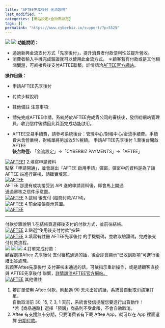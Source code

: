 ```yaml
---
title: "AFTEE先享後付 金流說明"
last_modified: ""
categories: [網站設定>金物流設定]
tags: []
permalink: "https://www.cyberbiz.io/support/?p=5525"
---
```


![](https://www.cyberbiz.io/support/wp-content/uploads/適用站別.png)
[![](https://www.cyberbiz.io/support/wp-content/uploads/台灣站.png)](https://www.cyberbiz.io/support/?page_id=2490)
**功能說明：**  

* 透過新興金流支付方式「先享後付」，提升消費者付款便利性並提升營收。
* 消費者輸入手機完成驗證就可以使用此金流方式。 ＊顧客若有付款或是其他相關問題，可直接與後支付AFTEE聯繫，詳情請洽[AFTEE官方網站](https://aftee.tw/)。  

**操作目錄：**

* 申請AFTEE先享後付
* 付款步驟說明
* 其他備註
注意事項:  

* 請先完成AFTEE申請，系統將於AFTEE完成貴公司的審核後，發信給網站管理員，收到信件後請回此頁面完成功能啟用。
* AFTEE交易手續費，請參考系統後台：管理中心/對帳中心/金流手續費。手續費未含營業稅，對帳單將另加收5%稅額。
申請AFTEE先享後付 1.至後台開啟 AFTEE  
**後台路徑:** 「金流設定」→「CYBERBIZ PAYMENTS」→「AFTEE」  

[![AFTEE1](https://www.cyberbiz.io/support/wp-content/uploads/AFTEE先享後付金流說明01.png)](https://www.cyberbiz.io/support/wp-content/uploads/AFTEE先享後付金流說明01.png) 2.填寫申請資料  
點擊「申請開通」，並會跳出『AFTEE 啟用申請』彈窗，彈窗中的資料是為了讓 AFTEE 端進行審核，請確實填寫。  
[![AFTEE](https://www.cyberbiz.io/support/wp-content/uploads/AFTEE先享後付金流說明02.png)](https://www.cyberbiz.io/support/wp-content/uploads/AFTEE先享後付金流說明02.png)  
AFTEE 那邊有成功接受到 API 送的申請資料後，即會馬上開通  
通過審核之信件示意圖。  
[![AFTEE](https://www.cyberbiz.io/support/wp-content/uploads/2021/10/AFTEE先享後付金流說明03.png)](https://www.cyberbiz.io/support/wp-content/uploads/2021/10/AFTEE先享後付金流說明03.png) 3.啟用 後支付 (超商付款/ATM)。  
[![AFTEE](https://www.cyberbiz.io/support/wp-content/uploads/2021/10/AFTEE先享後付金流說明04.png)](https://www.cyberbiz.io/support/wp-content/uploads/2021/10/AFTEE先享後付金流說明04.png) 4.前台結帳頁示意圖。  
[![AFTEE](https://www.cyberbiz.io/support/wp-content/uploads/2021/10/AFTEE先享後付金流說明05.png)](https://www.cyberbiz.io/support/wp-content/uploads/2021/10/AFTEE先享後付金流說明05.png)

* * *

付款步驟說明 1.在結帳頁選擇後支付的付款方式，並前往結帳。  
[![AFTEE](https://www.cyberbiz.io/support/wp-content/uploads/2021/10/AFTEE先享後付金流說明06.png)](https://www.cyberbiz.io/support/wp-content/uploads/2021/10/AFTEE先享後付金流說明06.png) 2.點選“使用後支付付款”按鈕  
[![AFTEE](https://www.cyberbiz.io/support/wp-content/uploads/2021/10/AFTEE先享後付金流說明06.png)](https://www.cyberbiz.io/support/wp-content/uploads/2021/10/AFTEE先享後付金流說明06.png) 3.填寫有註冊 AFTEE先享後付
的手機號碼，並收取驗證碼，完成後支付付款流程。  
[](https://www.cyberbiz.io/support/wp-content/uploads/2021/10/AFTEE先享後付金流說明07.png)[![](https://www.cyberbiz.io/support/wp-content/uploads/2021/10/AFTEE先享後付金流說明07.png)](https://www.cyberbiz.io/support/wp-content/uploads/2021/10/AFTEE先享後付金流說明07.png)
[![](https://www.cyberbiz.io/support/wp-content/uploads/2021/10/AFTEE先享後付金流說明08.png)](https://www.cyberbiz.io/support/wp-content/uploads/2021/10/AFTEE先享後付金流說明08.png)
[![](https://www.cyberbiz.io/support/wp-content/uploads/2021/10/AFTEE先享後付金流說明09.png)](https://www.cyberbiz.io/support/wp-content/uploads/2021/10/AFTEE先享後付金流說明09.png) 4.訂單完成付款：  
顧客選擇Aftee 先享後付 支付審核通過的話，後台即會顯示“已收到款項”可進行後續出貨處理。  
若顧客Aftee先享後付 支付審核未通過的話，可依指示重新操作，或是請顧客直接與 AFTEE先享後付
聯繫，[詳情請洽AFTEE官方網站。](https://aftee.tw/)  
[![AFTEE](https://www.cyberbiz.io/support/wp-content/uploads/2021/10/AFTEE先享後付金流說明10.png)](https://www.cyberbiz.io/support/wp-content/uploads/2021/10/AFTEE先享後付金流說明10.png) 其他備註

1. 若訂單使用 Aftee 付款，則超過 90 天未出貨的話，系統會自動取消該筆訂單。  
自動取消前 30, 15, 7, 3, 1 天前，系統會發信提醒您要進行出貨動作！  
*若【商品通路】選擇「預購」商品則不受此限，不會自動取消。
2. Aftee 有支援無卡分期，只要消費者有下載 Aftee App，就可以在 App 裡面選擇 [分期付款](https://netprotections.freshdesk.com/support/solutions/articles/70000197869-%E5%8F%AA%E6%9C%89app%E6%9C%83%E5%93%A1%E8%83%BD%E5%88%86%E6%9C%9F%E5%97%8E-)。

